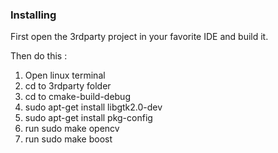 ### Installing
First open the 3rdparty project in your favorite IDE and build it.

Then do this :
1. Open linux terminal
2. cd to 3rdparty folder
3. cd to cmake-build-debug
4. sudo apt-get install libgtk2.0-dev
5. sudo apt-get install pkg-config
6. run sudo make opencv 
7. run sudo make boost
